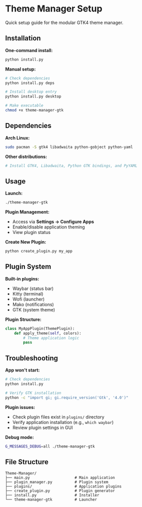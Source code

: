 # Theme Manager Setup

Quick setup guide for the modular GTK4 theme manager.

## Installation

**One-command install:**
```bash
python install.py
```

**Manual setup:**
```bash
# Check dependencies
python install.py deps

# Install desktop entry
python install.py desktop

# Make executable
chmod +x theme-manager-gtk
```

## Dependencies

**Arch Linux:**
```bash
sudo pacman -S gtk4 libadwaita python-gobject python-yaml
```

**Other distributions:**
```bash
# Install GTK4, Libadwaita, Python GTK bindings, and PyYAML
```

## Usage

**Launch:**
```bash
./theme-manager-gtk
```

**Plugin Management:**
- Access via **Settings → Configure Apps**
- Enable/disable application theming
- View plugin status

**Create New Plugin:**
```bash
python create_plugin.py my_app
```

## Plugin System

**Built-in plugins:**
- Waybar (status bar)
- Kitty (terminal)
- Wofi (launcher)
- Mako (notifications)
- GTK (system theme)

**Plugin Structure:**
```python
class MyAppPlugin(ThemePlugin):
    def apply_theme(self, colors):
        # Theme application logic
        pass
```

## Troubleshooting

**App won't start:**
```bash
# Check dependencies
python install.py

# Verify GTK installation
python -c "import gi; gi.require_version('Gtk', '4.0')"
```

**Plugin issues:**
- Check plugin files exist in `plugins/` directory
- Verify application installation (e.g., `which waybar`)
- Review plugin settings in GUI

**Debug mode:**
```bash
G_MESSAGES_DEBUG=all ./theme-manager-gtk
```

## File Structure

```
Theme-Manager/
├── main.py                    # Main application
├── plugin_manager.py          # Plugin system
├── plugins/                   # Application plugins
├── create_plugin.py           # Plugin generator
├── install.py                 # Installer
└── theme-manager-gtk          # Launcher
```
